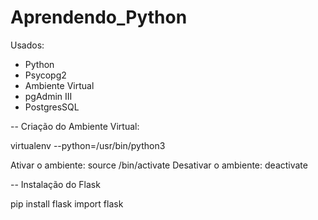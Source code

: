 # Aprendendo_Python

Usados: 

- Python
- Psycopg2
- Ambiente Virtual
- pgAdmin III
- PostgresSQL


-- Criação do Ambiente Virtual:
  
virtualenv --python=/usr/bin/python3 <pasta>

Ativar o ambiente: source <pasta>/bin/activate
Desativar o ambiente: deactivate
  
-- Instalação do Flask

pip install flask
import flask
